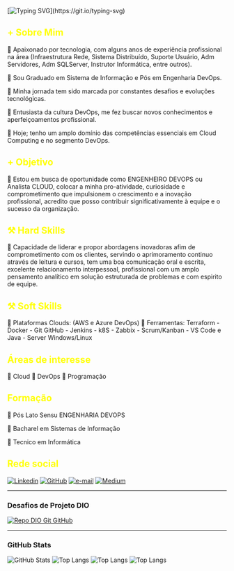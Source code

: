 [![Typing SVG](https://readme-typing-svg.herokuapp.com?font=Fira+Code&size=18&pause=1000&color=AA42F7&width=435&lines=Olá!+Seja+bem-vindo+ao+meu+perfil+GitHub!;Prazer,+meu+nome+%C3%A9+Valdir+Miranda.)](https://git.io/typing-svg)

<h2 style="color:#FFFF00;">+ Sobre Mim</h2>
<p>
🔹 Apaixonado por tecnologia, com alguns anos de experiência profissional na área (Infraestrutura Rede, Sistema Distribuído, Suporte Usuário, Adm Servidores, Adm SQLServer, Instrutor Informática, entre outros). 

🔹 Sou Graduado em Sistema de Informação e Pós em Engenharia DevOps. 

🔹 Minha jornada tem sido marcada por constantes desafios e evoluções tecnológicas. 

🔹 Entusiasta da cultura DevOps, me fez buscar novos conhecimentos e aperfeiçoamentos profissional. 

🔹 Hoje; tenho um amplo domínio das competências essenciais em Cloud Computing e no segmento DevOps.
</p>

<h2 style="color:#FFFF00;">+ Objetivo</h2>
<p>
🔹 Estou em busca de oportunidade como ENGENHEIRO DEVOPS ou Analista CLOUD, colocar a minha pro-atividade, curiosidade e comprometimento que impulsionem o crescimento e a inovação profissional, acredito que posso contribuir significativamente à equipe e o sucesso da organização.
</p>

<h2 style="color:#FFFF00;">⚒️ Hard Skills</h2>
<p>
🔹 Capacidade de liderar e propor abordagens inovadoras afim de comprometimento com os clientes, servindo o aprimoramento continuo através de leitura e cursos, tem uma boa comunicação oral e escrita, excelente relacionamento interpessoal, profissional com um amplo pensamento analítico em solução estruturada de problemas e com espirito de equipe.
</p>

<h2 style="color:#FFFF00;">⚒️ Soft Skills</h2>
<p>
🔹 Plataformas Clouds: (AWS e Azure DevOps)
🔹 Ferramentas: Terraform - Docker - Git GitHub - Jenkins - k8S - Zabbix - Scrum/Kanban  -  VS Code  e  Java   -  Server Windows/Linux
</p>

<h2 style="color:#FFFF00;">Áreas de interesse</h2>
<p>
🔹 Cloud
🔹 DevOps
🔹 Programação
</p>

<h2 style="color:#FFFF00;">Formação</h2>
<p>🔹 Pós Lato Sensu ENGENHARIA DEVOPS</p> 
<p>🔹 Bacharel em Sistemas de Informação</p>
<p>🔹 Tecnico em Informática</p>

<h2 style="color:#FFFF00;">Rede social</h2>

[![Linkedin](https://img.shields.io/badge/LinkedIn-0077B5?style=for-the-badge&logo=linkedin&logoColor=white)](https://www.linkedin.com/in/valdir-miranda-3503a010a/)
[![GitHub](https://img.shields.io/badge/GitHub-000?style=for-the-badge&logo=github&logoColor=30A3DC)](https://github.com/Valdir-Miranda)
[![e-mail](https://img.shields.io/badge/-Email-000?style=for-the-badge&logo=microsoft-outlook&logoColor=E94D5F)](mailto:devops.valdir@gmail.com)
[![Medium](https://img.shields.io/badge/Mediun.com-0077B5?style=for-the-badge&logo=medium&logoColor=0A0A0A)](https://medium.com/@valdir.miranda)


---
### Desafios de Projeto DIO

[![Repo DIO Git GitHub](https://github-readme-stats.vercel.app/api/pin/?username=Beniih&repo=dio-lab-open-source&bg_color=000&border_color=30A3DC&show_icons=true&icon_color=30A3DC&title_color=E94D5F&text_color=FFF)](https://github.com/Valdir-Miranda/dio-lab-open-source)

---
### GitHub Stats
![GitHub Stats](https://github-readme-stats.vercel.app/api?username=Valdir-Miranda&theme=transparent&bg_color=000&border_color=AA42F7&&show_icons=true&icon_color=30A3DC&title_color=E94D5F&text_color=FFF)
![Top Langs](https://github-readme-stats-git-masterrstaa-rickstaa.vercel.app/api/top-langs/?username=23LSDev&layout=compact&bg_color=000&border_color=AA42F7&title_color=AA42F7&text_color=FFF)
![Top Langs](https://github-readme-stats-git-masterrstaa-rickstaa.vercel.app/api/top-langs/?username=Valdir-Miranda&layout=compact&bg_color=000&border_color=30A3DC&title_color=E94D5F&text_color=FFF)
![Top Langs](https://github-readme-stats-git-masterrstaa-rickstaa.vercel.app/api/top-langs/?username=Beniih&layout=compact&bg_color=000&border_color=30A3DC&title_color=E94D5F&text_color=FFF)